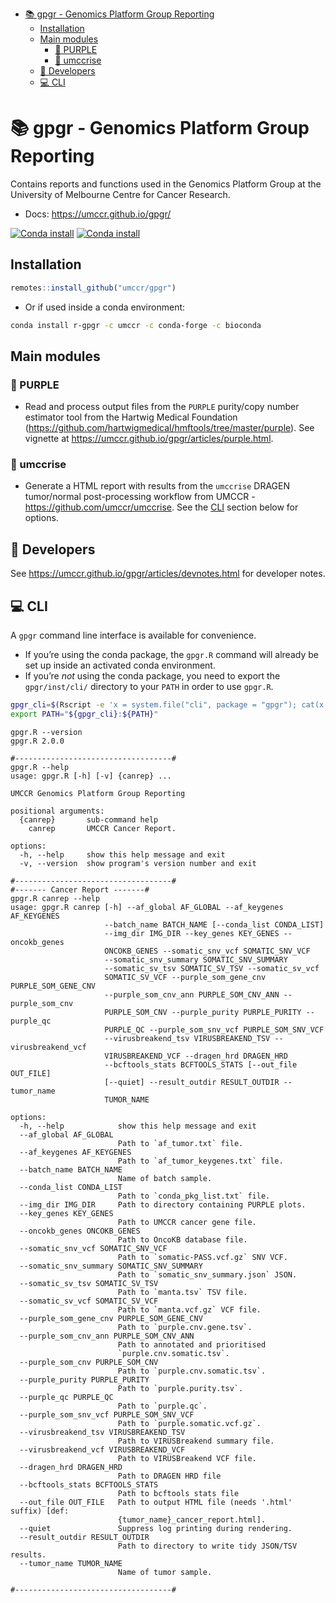 
- [📚 gpgr - Genomics Platform Group
  Reporting](#-gpgr---genomics-platform-group-reporting)
  - [Installation](#installation)
  - [Main modules](#main-modules)
    - [🔮 PURPLE](#id_-purple)
    - [🐍 umccrise](#id_-umccrise)
  - [🥳 Developers](#id_-developers)
  - [💻 CLI](#id_-cli)

<!-- README.md is generated from README.Rmd. Please edit that file -->

# 📚 gpgr - Genomics Platform Group Reporting

Contains reports and functions used in the Genomics Platform Group at
the University of Melbourne Centre for Cancer Research.

- Docs: <https://umccr.github.io/gpgr/>

[![Conda
install](https://anaconda.org/umccr/r-gpgr/badges/version.svg)](https://anaconda.org/umccr/r-gpgr)
[![Conda
install](https://anaconda.org/umccr/r-gpgr/badges/latest_release_date.svg)](https://anaconda.org/umccr/r-gpgr)

## Installation

``` r
remotes::install_github("umccr/gpgr")
```

- Or if used inside a conda environment:

``` bash
conda install r-gpgr -c umccr -c conda-forge -c bioconda
```

## Main modules

### 🔮 PURPLE

- Read and process output files from the `PURPLE` purity/copy number
  estimator tool from the Hartwig Medical Foundation
  (<https://github.com/hartwigmedical/hmftools/tree/master/purple>). See
  vignette at <https://umccr.github.io/gpgr/articles/purple.html>.

### 🐍 umccrise

- Generate a HTML report with results from the `umccrise` DRAGEN
  tumor/normal post-processing workflow from UMCCR -
  <https://github.com/umccr/umccrise>. See the [CLI](#cli) section below
  for options.

## 🥳 Developers

See <https://umccr.github.io/gpgr/articles/devnotes.html> for developer
notes.

## 💻 CLI

A `gpgr` command line interface is available for convenience.

- If you’re using the conda package, the `gpgr.R` command will already
  be set up inside an activated conda environment.
- If you’re *not* using the conda package, you need to export the
  `gpgr/inst/cli/` directory to your `PATH` in order to use `gpgr.R`.

``` bash
gpgr_cli=$(Rscript -e 'x = system.file("cli", package = "gpgr"); cat(x, "\n")' | xargs)
export PATH="${gpgr_cli}:${PATH}"
```

    gpgr.R --version
    gpgr.R 2.0.0

    #-----------------------------------#
    gpgr.R --help
    usage: gpgr.R [-h] [-v] {canrep} ...

    UMCCR Genomics Platform Group Reporting

    positional arguments:
      {canrep}       sub-command help
        canrep       UMCCR Cancer Report.

    options:
      -h, --help     show this help message and exit
      -v, --version  show program's version number and exit

    #-----------------------------------#
    #------- Cancer Report -------#
    gpgr.R canrep --help
    usage: gpgr.R canrep [-h] --af_global AF_GLOBAL --af_keygenes AF_KEYGENES
                         --batch_name BATCH_NAME [--conda_list CONDA_LIST]
                         --img_dir IMG_DIR --key_genes KEY_GENES --oncokb_genes
                         ONCOKB_GENES --somatic_snv_vcf SOMATIC_SNV_VCF
                         --somatic_snv_summary SOMATIC_SNV_SUMMARY
                         --somatic_sv_tsv SOMATIC_SV_TSV --somatic_sv_vcf
                         SOMATIC_SV_VCF --purple_som_gene_cnv PURPLE_SOM_GENE_CNV
                         --purple_som_cnv_ann PURPLE_SOM_CNV_ANN --purple_som_cnv
                         PURPLE_SOM_CNV --purple_purity PURPLE_PURITY --purple_qc
                         PURPLE_QC --purple_som_snv_vcf PURPLE_SOM_SNV_VCF
                         --virusbreakend_tsv VIRUSBREAKEND_TSV --virusbreakend_vcf
                         VIRUSBREAKEND_VCF --dragen_hrd DRAGEN_HRD
                         --bcftools_stats BCFTOOLS_STATS [--out_file OUT_FILE]
                         [--quiet] --result_outdir RESULT_OUTDIR --tumor_name
                         TUMOR_NAME

    options:
      -h, --help            show this help message and exit
      --af_global AF_GLOBAL
                            Path to `af_tumor.txt` file.
      --af_keygenes AF_KEYGENES
                            Path to `af_tumor_keygenes.txt` file.
      --batch_name BATCH_NAME
                            Name of batch sample.
      --conda_list CONDA_LIST
                            Path to `conda_pkg_list.txt` file.
      --img_dir IMG_DIR     Path to directory containing PURPLE plots.
      --key_genes KEY_GENES
                            Path to UMCCR cancer gene file.
      --oncokb_genes ONCOKB_GENES
                            Path to OncoKB database file.
      --somatic_snv_vcf SOMATIC_SNV_VCF
                            Path to `somatic-PASS.vcf.gz` SNV VCF.
      --somatic_snv_summary SOMATIC_SNV_SUMMARY
                            Path to `somatic_snv_summary.json` JSON.
      --somatic_sv_tsv SOMATIC_SV_TSV
                            Path to `manta.tsv` TSV file.
      --somatic_sv_vcf SOMATIC_SV_VCF
                            Path to `manta.vcf.gz` VCF file.
      --purple_som_gene_cnv PURPLE_SOM_GENE_CNV
                            Path to `purple.cnv.gene.tsv`.
      --purple_som_cnv_ann PURPLE_SOM_CNV_ANN
                            Path to annotated and prioritised
                            `purple.cnv.somatic.tsv`.
      --purple_som_cnv PURPLE_SOM_CNV
                            Path to `purple.cnv.somatic.tsv`.
      --purple_purity PURPLE_PURITY
                            Path to `purple.purity.tsv`.
      --purple_qc PURPLE_QC
                            Path to `purple.qc`.
      --purple_som_snv_vcf PURPLE_SOM_SNV_VCF
                            Path to `purple.somatic.vcf.gz`.
      --virusbreakend_tsv VIRUSBREAKEND_TSV
                            Path to VIRUSBreakend summary file.
      --virusbreakend_vcf VIRUSBREAKEND_VCF
                            Path to VIRUSBreakend VCF file.
      --dragen_hrd DRAGEN_HRD
                            Path to DRAGEN HRD file
      --bcftools_stats BCFTOOLS_STATS
                            Path to bcftools stats file
      --out_file OUT_FILE   Path to output HTML file (needs '.html' suffix) [def:
                            {tumor_name}_cancer_report.html].
      --quiet               Suppress log printing during rendering.
      --result_outdir RESULT_OUTDIR
                            Path to directory to write tidy JSON/TSV results.
      --tumor_name TUMOR_NAME
                            Name of tumor sample.

    #-----------------------------------#
